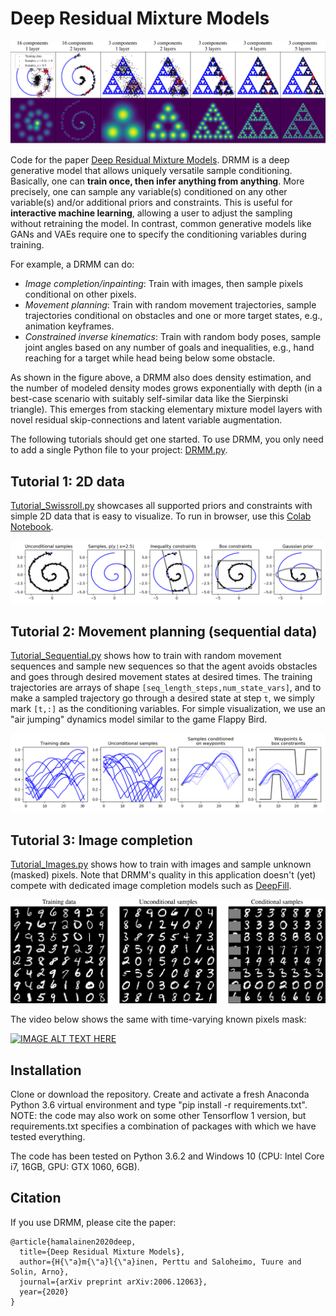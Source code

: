 # Deep Residual Mixture Models
![Visualizing DRMM samples and density estimates with 2D data](./images/toydata.png)

Code for the paper [Deep Residual Mixture Models](https://arxiv.org/abs/2006.12063). DRMM is a deep generative model that allows uniquely versatile sample conditioning. Basically, one can **train once, then infer anything from anything**. More precisely, one can sample any variable(s) conditioned on any other variable(s) and/or additional priors and constraints. This is useful for **interactive machine learning**, allowing a user to adjust the sampling without retraining the model. In contrast, common generative models like GANs and VAEs require one to specify the conditioning variables during training.

For example, a DRMM can do:

* *Image completion/inpainting*: Train with images, then sample pixels conditional on other pixels.
* *Movement planning*: Train with random movement trajectories, sample trajectories conditional on obstacles and one or more target states, e.g., animation keyframes.
* *Constrained inverse kinematics*: Train with random body poses, sample joint angles based on any number of goals and inequalities, e.g., hand reaching for a target while head being below some obstacle.

As shown in the figure above, a DRMM also does density estimation, and the number of modeled density modes grows exponentially with depth (in a best-case scenario with suitably self-similar data like the Sierpinski triangle). This emerges from stacking elementary mixture model layers with novel residual skip-connections and latent variable augmentation.  

The following tutorials should get one started. To use DRMM, you only need to add a single Python file to your project: [DRMM.py](DRMM.py).

## Tutorial 1: 2D data
[Tutorial_Swissroll.py](Tutorial_Swissroll.py) showcases all supported priors and constraints with simple 2D data that is easy to visualize. To run in browser, use this [Colab Notebook](https://colab.research.google.com/github/PerttuHamalainen/DRMM/blob/master/Tutorial_Swissroll.ipynb).

![Visualizing the various supported ways of conditioning and constraining samples](./images/tutorial_swissroll.png)



## Tutorial 2: Movement planning (sequential data)
[Tutorial_Sequential.py](Tutorial_Sequential.py) shows how to train with random movement sequences and sample new sequences so that the agent avoids obstacles and goes through desired movement states at desired times. The training trajectories are arrays of shape ```[seq_length_steps,num_state_vars]```, and to make a sampled trajectory go through a desired state at step ```t```, we simply mark ```[t,:]``` as the conditioning variables. For simple visualization, we use an "air jumping" dynamics model similar to the game Flappy Bird.

![Sampling movement trajectories](./images/tutorial_sequential_FlappyBird.png)


## Tutorial 3: Image completion
[Tutorial_Images.py](Tutorial_Images.py) shows how to train with images and sample unknown (masked) pixels. Note that DRMM's quality in this application doesn't (yet) compete with dedicated image completion models such as [DeepFill](https://github.com/JiahuiYu/generative_inpainting).

![Image completion](./images/tutorial_images.png)

The video below shows the same with time-varying known pixels mask:

<a href="http://www.youtube.com/watch?feature=player_embedded&v=rBTFTZCZKZE
" ><img src="http://img.youtube.com/vi/rBTFTZCZKZE/0.jpg"
alt="IMAGE ALT TEXT HERE" width="320" /></a>

## Installation

Clone or download the repository. Create and activate a fresh Anaconda Python 3.6 virtual environment and type "pip install -r requirements.txt". NOTE: the code may also work on some other Tensorflow 1 version, but requirements.txt specifies a combination of packages with which we have tested everything.

The code has been tested on Python 3.6.2 and Windows 10 (CPU: Intel Core i7, 16GB, GPU: GTX 1060, 6GB). <!-- except for the Quick! Draw dataset preprocessing (rasterization) code that only works on Linux. On Windows 10, one gets .dll errors that we have not yet managed to sort out.-->

## Citation
If you use DRMM, please cite the paper:

```
@article{hamalainen2020deep,
  title={Deep Residual Mixture Models},
  author={H{\"a}m{\"a}l{\"a}inen, Perttu and Saloheimo, Tuure and Solin, Arno},
  journal={arXiv preprint arXiv:2006.12063},
  year={2020}
}
```
